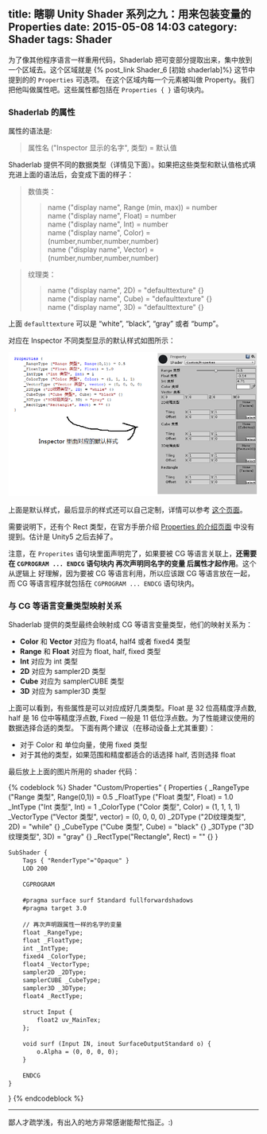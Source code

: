 title: 瞎聊 Unity Shader 系列之九：用来包装变量的 Properties
date: 2015-05-08 14:03
category: Shader
tags: Shader
---

为了像其他程序语言一样重用代码，Shaderlab 把可变部分提取出来，集中放到一个区域去。这个区域就是 {% post_link Shader_6 [初始 shaderlab]%} 这节中提到的的 `Properties`
可选项。 在这个区域内每一个元素被叫做 Property。我们把他叫做属性吧。这些属性都包括在 `Properties { }` 语句块内。

### Shaderlab 的属性

属性的语法是:

> 属性名 ("Inspector 显示的名字", 类型) = 默认值

Shaderlab 提供不同的数据类型（详情见下面）。如果把这些类型和默认值格式填充进上面的语法后，会变成下面的样子：

> 数值类：
>> name ("display name", Range (min, max)) = number  
>> name ("display name", Float) = number  
>> name ("display name", Int) = number  
>> name ("display name", Color) = (number,number,number,number)  
>> name ("display name", Vector) = (number,number,number,number)  

> 纹理类：
>> name ("display name", 2D) = "defaulttexture" {}  
>> name ("display name", Cube) = "defaulttexture" {}  
>> name ("display name", 3D) = "defaulttexture" {}  

上面 `defaulttexture` 可以是 “white”, “black”, “gray” 或者 “bump”。

对应在 Inspector 不同类型显示的默认样式如图所示：

![properties](/images/Shader/9/properties.png)

上面是默认样式，最后显示的样式还可以自己定制，详情可以参考 [这个页面](http://docs.unity3d.com/ScriptReference/MaterialPropertyDrawer.html)。

需要说明下，还有个 Rect 类型，在官方手册介绍 [Properties 的介绍页面](http://docs.unity3d.com/Manual/SL-Properties.html) 中没有提到。估计是 Unity5 之后去掉了。

注意，在 `Properites` 语句块里面声明完了，如果要被 CG 等语言关联上，**还需要在 `CGPROGRAM ... ENDCG` 语句块内 再次声明同名字的变量 后属性才起作用**。这个从逻辑上
好理解，因为要被 CG 等语言利用，所以应该跟 CG 等语言放在一起，而 CG 等语言程序就包括在 `CGPROGRAM ... ENDCG` 语句块内。

### 与 CG 等语言变量类型映射关系

Shaderlab 提供的类型最终会映射成 CG 等语言变量类型，他们的映射关系为：

- **Color** 和 **Vector** 对应为 float4, half4 或者 fixed4 类型
- **Range** 和 **Float** 对应为 float, half, fixed 类型
- **Int** 对应为 int 类型
- **2D** 对应为 sampler2D 类型
- **Cube** 对应为 samplerCUBE 类型
- **3D** 对应为 sampler3D 类型

上面可以看到，有些属性是可以对应成好几类类型。Float 是 32 位高精度浮点数, half 是 16 位中等精度浮点数, Fixed 一般是 11 低位浮点数。为了性能建议使用的数据选择合适的类型。
下面有两个建议（在移动设备上尤其重要）：

- 对于 Color 和 单位向量，使用 fixed 类型
- 对于其他的类型，如果范围和精度都适合的话选择 half, 否则选择 float

最后放上上面的图片所用的 shader 代码：

{% codeblock %}
Shader "Custom/Properties" {
    Properties {
        _RangeType ("Range 类型", Range(0,1)) = 0.5
        _FloatType ("Float 类型", Float) = 1.0
        _IntType ("Int 类型", Int) = 1
        _ColorType ("Color 类型", Color) = (1, 1, 1, 1)
        _VectorType ("Vector 类型", vector) = (0, 0, 0, 0)
        _2DType ("2D纹理类型", 2D) = "while" {}
        _CubeType ("Cube 类型", Cube) = "black" {}
        _3DType ("3D纹理类型", 3D) = "gray" {}
        _RectType("Rectangle", Rect) = "" {}
    }

    SubShader {
        Tags { "RenderType"="Opaque" }
        LOD 200

        CGPROGRAM

        #pragma surface surf Standard fullforwardshadows
        #pragma target 3.0

        // 再次声明跟属性一样的名字的变量
        float _RangeType;
        float _FloatType;
        int _IntType;
        fixed4 _ColorType;
        float4 _VectorType;
        sampler2D _2DType;
        samplerCUBE _CubeType;
        sampler3D _3DType;
        float4 _RectType;

        struct Input {
            float2 uv_MainTex;
        };

        void surf (Input IN, inout SurfaceOutputStandard o) {
            o.Alpha = (0, 0, 0, 0);
        }

        ENDCG
    }
}
{% endcodeblock %}

<hr>
鄙人才疏学浅，有出入的地方非常感谢能帮忙指正。:)